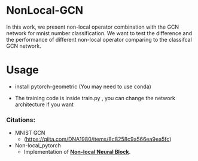 # NonLocal-GCN

In this work, we present non-local operator combination with the GCN network for mnist number classification.
We want to test the difference and the performance of different non-local operator comparing to the classifcal GCN network.

# Usage
- install pytorch-geometric (You may need to use conda)

- The training code is inside train.py , you can change the network architecture if you want 

### Citations: 
- MNIST GCN
    - (https://qiita.com/DNA1980/items/8c8258c9a566ea9ea5fc)
- Non-local_pytorch
    - Implementation of [**Non-local Neural Block**](https://arxiv.org/abs/1711.07971).
